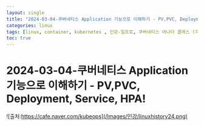 ```yaml
---
layout: single
title: "2024-03-04-쿠버네티스 Application 기능으로 이해하기 - PV,PVC, Deployment, Service, HPA"
categories: linux
tags: [linux, container, kubernetes , 인강-일프로, 쿠버네티스 어나더 클래스 (지상편) - Sprint 1 2 , PV,PVC ,Deployment, HPA, Service  ]
toc: true
---
```




#  2024-03-04-쿠버네티스 Application 기능으로 이해하기 - PV,PVC, Deployment, Service, HPA!

![출처:https://cafe.naver.com/kubeops](/Images/인강/linuxhistory24.png)

